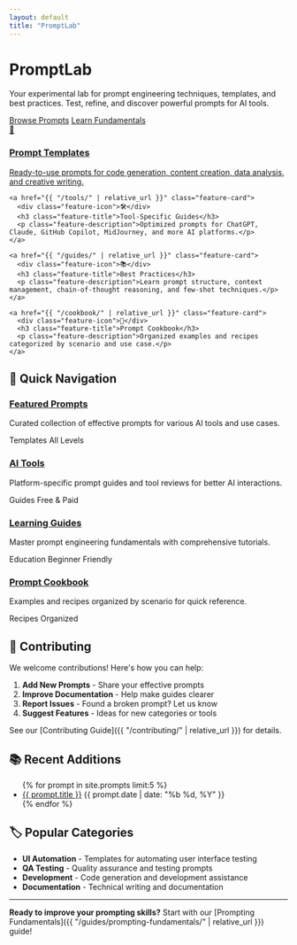 ```yaml
---
layout: default
title: "PromptLab"
---
```


<div class="hero-section">
  <h1 class="hero-title">PromptLab</h1>
  <p class="hero-description">Your experimental lab for prompt engineering techniques, templates, and best practices. Test, refine, and discover powerful prompts for AI tools.</p>
  
  <div class="cta-buttons">
    <a href="{{ "/prompts/" | relative_url }}" class="cta-primary">Browse Prompts</a>
    <a href="{{ "/guides/" | relative_url }}" class="cta-secondary">Learn Fundamentals</a>
  </div>
</div>

<div class="features-section">
  <div class="features-grid">
    <a href="{{ "/prompts/" | relative_url }}" class="feature-card">
      <div class="feature-icon">🎯</div>
      <h3 class="feature-title">Prompt Templates</h3>
      <p class="feature-description">Ready-to-use prompts for code generation, content creation, data analysis, and creative writing.</p>
    </a>
    
    <a href="{{ "/tools/" | relative_url }}" class="feature-card">
      <div class="feature-icon">🛠️</div>
      <h3 class="feature-title">Tool-Specific Guides</h3>
      <p class="feature-description">Optimized prompts for ChatGPT, Claude, GitHub Copilot, MidJourney, and more AI platforms.</p>
    </a>
    
    <a href="{{ "/guides/" | relative_url }}" class="feature-card">
      <div class="feature-icon">📚</div>
      <h3 class="feature-title">Best Practices</h3>
      <p class="feature-description">Learn prompt structure, context management, chain-of-thought reasoning, and few-shot techniques.</p>
    </a>
    
    <a href="{{ "/cookbook/" | relative_url }}" class="feature-card">
      <div class="feature-icon">🍳</div>
      <h3 class="feature-title">Prompt Cookbook</h3>
      <p class="feature-description">Organized examples and recipes categorized by scenario and use case.</p>
    </a>
  </div>
</div>

## 🚀 Quick Navigation

<div class="tools-grid">
  <div class="tool-card">
    <h3><a href="{{ "/prompts/" | relative_url }}">Featured Prompts</a></h3>
    <p>Curated collection of effective prompts for various AI tools and use cases.</p>
    <div class="tool-meta">
      <span class="use-case-badge">Templates</span>
      <span class="complexity-beginner">All Levels</span>
    </div>
  </div>
  
  <div class="tool-card">
    <h3><a href="{{ "/tools/" | relative_url }}">AI Tools</a></h3>
    <p>Platform-specific prompt guides and tool reviews for better AI interactions.</p>
    <div class="tool-meta">
      <span class="tool-badge">Guides</span>
      <span class="pricing-free">Free & Paid</span>
    </div>
  </div>
  
  <div class="tool-card">
    <h3><a href="{{ "/guides/" | relative_url }}">Learning Guides</a></h3>
    <p>Master prompt engineering fundamentals with comprehensive tutorials.</p>
    <div class="tool-meta">
      <span class="use-case-badge">Education</span>
      <span class="difficulty-beginner">Beginner Friendly</span>
    </div>
  </div>
  
  <div class="tool-card">
    <h3><a href="{{ "/cookbook/" | relative_url }}">Prompt Cookbook</a></h3>
    <p>Examples and recipes organized by scenario for quick reference.</p>
    <div class="tool-meta">
      <span class="use-case-badge">Recipes</span>
      <span class="complexity-intermediate">Organized</span>
    </div>
  </div>
</div>

## 🤝 Contributing

We welcome contributions! Here's how you can help:

1. **Add New Prompts** - Share your effective prompts
2. **Improve Documentation** - Help make guides clearer
3. **Report Issues** - Found a broken prompt? Let us know
4. **Suggest Features** - Ideas for new categories or tools

See our [Contributing Guide]({{ "/contributing/" | relative_url }}) for details.

## 📚 Recent Additions

<ul class="recent-list">
{% for prompt in site.prompts limit:5 %}
  <li>
    <a href="{{ prompt.url | relative_url }}">{{ prompt.title }}</a>
    <span class="date">{{ prompt.date | date: "%b %d, %Y" }}</span>
  </li>
{% endfor %}
</ul>

## 🏷️ Popular Categories

<div class="category-list">
  <ul>
    <li><strong>UI Automation</strong> - Templates for automating user interface testing</li>
    <li><strong>QA Testing</strong> - Quality assurance and testing prompts</li>
    <li><strong>Development</strong> - Code generation and development assistance</li>
    <li><strong>Documentation</strong> - Technical writing and documentation</li>
  </ul>
</div>

---

**Ready to improve your prompting skills?** Start with our [Prompting Fundamentals]({{ "/guides/prompting-fundamentals/" | relative_url }}) guide! 